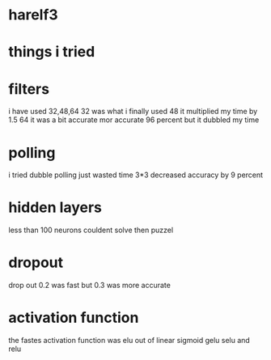 # harelf3
# things i tried 
# filters 
i have used 
32,48,64 
32 was what i finally used 
48 it multiplied my time by 1.5 
64 it was a bit accurate mor accurate 96 percent but it dubbled my time 
# polling
i tried dubble polling just wasted time 
3*3 decreased accuracy by 9 percent
# hidden layers 
less than 100 neurons couldent solve then puzzel 
# dropout
drop out 0.2 was fast but 
0.3 was more accurate 
# activation function
the fastes activation function was elu out of linear sigmoid gelu selu and relu
